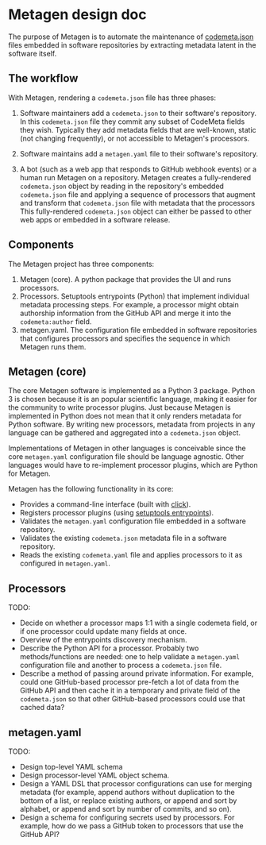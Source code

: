 # Metagen design doc

The purpose of Metagen is to automate the maintenance of [codemeta.json](https://github.com/codemeta/codemeta) files embedded in software repositories by extracting metadata latent in the software itself.

## The workflow

With Metagen, rendering a `codemeta.json` file has three phases:

1. Software maintainers add a `codemeta.json` to their software's repository.
   In this `codemeta.json` file they commit any subset of CodeMeta fields they wish.
   Typically they add metadata fields that are well-known, static (not changing frequently), or not accessible to Metagen's processors.

3. Software maintains add a `metagen.yaml` file to their software's repository.

2. A bot (such as a web app that responds to GitHub webhook events) or a human run Metagen on a repository.
   Metagen creates a fully-rendered `codemeta.json` object by reading in the repository's embedded `codemeta.json` file and applying a sequence of processors that augment and transform that `codemeta.json` file with metadata that the processors
   This fully-rendered `codemeta.json` object can either be passed to other web apps or embedded in a software release.

## Components

The Metagen project has three components:

1. Metagen (core). A python package that provides the UI and runs processors.
2. Processors. Setuptools entrypoints (Python) that implement individual metadata processing steps. For example, a processor might obtain authorship information from the GitHub API and merge it into the `codemeta:author` field.
3. metagen.yaml. The configuration file embedded in software repositories that configures processors and specifies the sequence in which Metagen runs them.

## Metagen (core)

The core Metagen software is implemented as a Python 3 package.
Python 3 is chosen because it is an popular scientific language, making it easier for the community to write processor plugins.
Just because Metagen is implemented in Python does not mean that it only renders metadata for Python software.
By writing new processors, metadata from projects in any language can be gathered and aggregated into a `codemeta.json` object.

Implementations of Metagen in other languages is conceivable since the core `metagen.yaml` configuration file should be language agnostic.
Other languages would have to re-implement processor plugins, which are Python for Metagen.

Metagen has the following functionality in its core:

- Provides a command-line interface (built with [click](http://click.pocoo.org/6/)).
- Registers processor plugins (using [setuptools entrypoints](http://setuptools.readthedocs.io/en/latest/setuptools.html#dynamic-discovery-of-services-and-plugins)).
- Validates the `metagen.yaml` configuration file embedded in a software repository.
- Validates the existing `codemeta.json` metadata file in a software repository.
- Reads the existing `codemeta.yaml` file and applies processors to it as configured in `metagen.yaml`.

## Processors

TODO:

- Decide on whether a processor maps 1:1 with a single codemeta field, or if one processor could update many fields at once.
- Overview of the entrypoints discovery mechanism.
- Describe the Python API for a processor. Probably two methods/functions are needed: one to help validate a `metagen.yaml` configuration file and another to process a `codemeta.json` file.
- Describe a method of passing around private information. For example, could one GitHub-based processor pre-fetch a lot of data from the GitHub API and then cache it in a temporary and private field of the `codemeta.json` so that other GitHub-based processors could use that cached data?

## metagen.yaml

TODO:

- Design top-level YAML schema
- Design processor-level YAML object schema.
- Design a YAML DSL that processor configurations can use for merging metadata (for example, append authors without duplication to the bottom of a list, or replace existing authors, or append and sort by alphabet, or append and sort by number of commits, and so on).
- Design a schema for configuring secrets used by processors. For example, how do we pass a GitHub token to processors that use the GitHub API?
